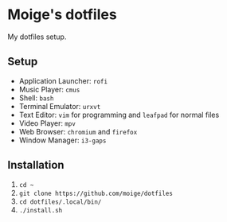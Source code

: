 # Moige's dotfiles

My dotfiles setup.

## Setup

- Application Launcher: `rofi`
- Music Player: `cmus`
- Shell: `bash`
- Terminal Emulator: `urxvt`
- Text Editor: `vim` for programming and `leafpad` for normal files
- Video Player: `mpv`
- Web Browser: `chromium` and `firefox`
- Window Manager: `i3-gaps`

## Installation

1. `cd ~`
2. `git clone https://github.com/moige/dotfiles`
3. `cd dotfiles/.local/bin/`
4. `./install.sh`
